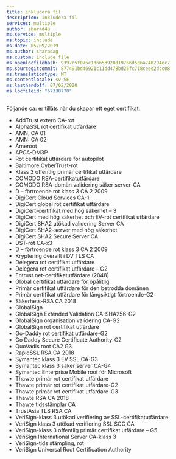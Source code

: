 ```yaml
---
title: inkludera fil
description: inkludera fil
services: multiple
author: sharad4u
ms.service: multiple
ms.topic: include
ms.date: 05/09/2019
ms.author: sharadag
ms.custom: include file
ms.openlocfilehash: 9397c5f075c1d6653920d19766d5d6a740294ec7
ms.sourcegitcommit: 877491bd46921c11dd478bd25fc718ceee2dcc08
ms.translationtype: MT
ms.contentlocale: sv-SE
ms.lasthandoff: 07/02/2020
ms.locfileid: "67330770"
---
```

Följande ca: er tillåts när du skapar ett eget certifikat:

- AddTrust extern CA-rot
- AlphaSSL rot certifikat utfärdare
- AMN, CA 01
- AMN: CA 02
- Ameroot
- APCA-DM3P
- Rot certifikat utfärdare för autopilot
- Baltimore CyberTrust-rot
- Klass 3 offentlig primär certifikat utfärdare
- COMODO RSA-certifikatutfärdare
- COMODO RSA-domän validering säker server-CA
- D – förtroende rot klass 3 CA 2 2009
- DigiCert Cloud Services CA-1
- DigiCert global rot certifikat utfärdare
- DigiCert-certifikat med hög säkerhet – 3
- DigiCert med hög säkerhet och EV-rot certifikat utfärdare
- DigiCert SHA2 utökad validering Server CA
- DigiCert SHA2-server med hög säkerhet
- DigiCert SHA2 Secure Server CA
- DST-rot CA-x3
- D – förtroende rot klass 3 CA 2 2009
- Kryptering överallt i DV TLS CA
- Delegera rot certifikat utfärdare
- Delegera rot certifikat utfärdare – G2
- Entrust.net-certifikatutfärdare (2048)
- Global certifikat utfärdare för opålitlig
- Primär certifikat utfärdare för den betrodda domänen
- Primär certifikat utfärdare för långsiktigt förtroende-G2
- Säkerhets-RSA CA 2018
- GlobalSign
- GlobalSign Extended Validation CA-SHA256-G2
- GlobalSign organisation validering CA-G2
- GlobalSign rot certifikat utfärdare
- Go-Daddy rot certifikat utfärdare-G2
- Go Daddy Secure Certificate Authority-G2
- QuoVadis root CA2 G3
- RapidSSL RSA CA 2018
- Symantec klass 3 EV SSL CA-G3
- Symantec klass 3 säker server CA-G4
- Symantec Enterprise Mobile root för Microsoft
- Thawte primär rot certifikat utfärdare
- Thawte primär rot certifikat utfärdare-G2
- Thawte primär rot certifikat utfärdare-G3
- Thawte RSA CA 2018
- Thawte tidsstämplar CA
- TrustAsia TLS RSA CA
- VeriSign-klass 3 utökad verifiering av SSL-certifikatutfärdare
- VeriSign klass 3 utökad verifiering SSL SGC CA
- VeriSign-klass 3 offentlig primär certifikat utfärdare – G5
- VeriSign International Server CA-klass 3
- VeriSign-tids stämpling, rot
- VeriSign Universal Root Certification Authority
